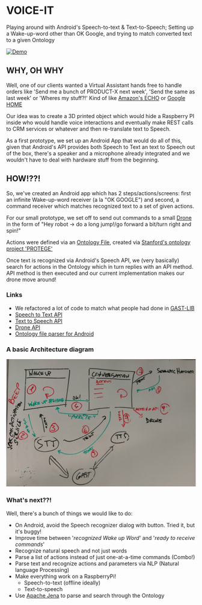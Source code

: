 # VOICE-IT
Playing around with Android's Speech-to-text &amp; Text-to-Speech; Setting up a Wake-up-word other than OK Google, and trying to match converted text to a given Ontology

[![Demo](http://img.youtube.com/vi/u0rYmZlU3U0/0.jpg)](http://www.youtube.com/watch?v=u0rYmZlU3U0 "Demo")

## WHY, OH WHY
Well, one of our clients wanted a Virtual Assistant hands free to handle orders like 'Send me a bunch of PRODUCT-X next week', 'Send the same as last week' or 'Wheres my stuff?!'
Kind of like [Amazon's ECHO](https://www.amazon.com/Amazon-Echo-Bluetooth-Speaker-with-WiFi-Alexa/dp/B00X4WHP5E) or [Google HOME](https://home.google.com) 

Our idea was to create a 3D printed object which would hide a Raspberry PI inside who would handle voice interactions and eventually make REST calls to
 CRM services or whatever and then re-translate text to Speech.

As a first prototype, we set up an Android App that would do all of this, given that Android's API provides both Speech to Text an text to Speech out of the box,
there's a speaker and a microphone already integrated and we wouldn't have to deal with hardware stuff from the beginning.

## HOW!??!
So, we've created an Android app which has 2 steps/actions/screens: first an infinite Wake-up-word receiver (a la "OK GOOGLE")
and second, a command receiver which matches recognized text to a set of given actions.

For our small prototype, we set off to send out commands to a small [Drone](https://www.parrot.com/fr/minidrones/parrot-jumping-sumo#parrot-jumping-sumo)
in the form of "Hey robot -> do a long jump!/go forward a bit/turn right and spin!"

Actions were defined via an [Ontology File](https://en.wikipedia.org/wiki/Ontology), created via [Stanford's ontology project 'PROTEGE'](http://protege.stanford.edu/)
 
Once text is recognized via Android's Speech API, we (very basically) search for actions in the Ontology which in turn replies with an API method.
API method is then executed and our current implementation makes our drone move around!

### Links
* We refactored a lot of code to match what people had done in [GAST-LIB](https://github.com/gast-lib/gast-lib)
* [Speech to Text API](https://developer.android.com/reference/android/speech/package-summary.html)
* [Text to Speech API](https://developer.android.com/reference/android/speech/tts/package-summary.html)
* [Drone API](http://developer.parrot.com/docs/SDK3/)
* [Ontology file parser for Android](https://github.com/sbrunk/jena-android)


### A basic Architecture diagram
![Archi!](https://github.com/Palo-IT/voice-IT/blob/master/img/archi.jpeg)


### What's next??!
Well, there's a bunch of things we would like to do:

* On Android, avoid the Speech recognizer dialog with button. Tried it, but it's buggy!
* Improve time between '*recognized Wake up Word*' and '*ready to receive commands*' 
* Recognize natural speech and not just words
* Parse a list of actions instead of just one-at-a-time commands (Combo!)
* Parse text and recognize actions and parameters via NLP (Natural language Processing)
* Make everything work on a RaspberryPi!
    * Speech-to-text (offline ideally)
    * Text-to-speech
* Use [Apache Jena](https://github.com/sbrunk/jena-android) to parse and search through the Ontology